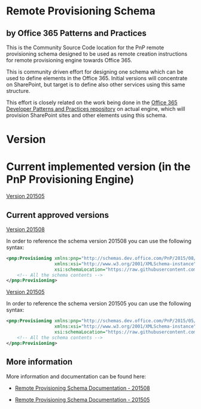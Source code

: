 # Remote Provisioning Schema
## by Office 365 Patterns and Practices
This is the Community Source Code location for the PnP remote provisioning schema designed to be used as remote 
creation instructions for remote provisioning engine towards Office 365. 

This is community driven effort for designing one schema which can be used to define elements in the Office 365. 
Initial versions will concentrate on SharePoint, but target is to define also other services using this same structure. 

This effort is closely related on the work being done in the 
[Office 365 Developer Patterns and Practices repository](https://github.com/OfficeDev/PnP) on actual engine, 
which will provision SharePoint sites and other elements using this schema. 

# Version

# Current implemented version (in the PnP Provisioning Engine) 

[Version 201505](OfficeDevPnP.ProvisioningSchema/ProvisioningSchema-2015-05.xsd)

## Current approved versions

[Version 201508](OfficeDevPnP.ProvisioningSchema/ProvisioningSchema-2015-08.xsd)

In order to reference the schema version 201508 you can use the following syntax:

```xml
<pnp:Provisioning xmlns:pnp="http://schemas.dev.office.com/PnP/2015/08/ProvisioningSchema"
                  xmlns:xsi="http://www.w3.org/2001/XMLSchema-instance"
                  xsi:schemaLocation="https://raw.githubusercontent.com/OfficeDev/PnP-Provisioning-Schema/master/OfficeDevPnP.ProvisioningSchema/ProvisioningSchema-2015-08.xsd">
	<!-- All the schema contents -->
</pnp:Provisioning>
```


[Version 201505](OfficeDevPnP.ProvisioningSchema/ProvisioningSchema-2015-05.xsd)

In order to reference the schema version 201505 you can use the following syntax:

```xml
<pnp:Provisioning xmlns:pnp="http://schemas.dev.office.com/PnP/2015/05/ProvisioningSchema"
                  xmlns:xsi="http://www.w3.org/2001/XMLSchema-instance"
                  xsi:schemaLocation="https://raw.githubusercontent.com/OfficeDev/PnP-Provisioning-Schema/master/OfficeDevPnP.ProvisioningSchema/ProvisioningSchema-2015-05.xsd">
	<!-- All the schema contents -->
</pnp:Provisioning>
```

## More information
More information and documentation can be found here:

* [Remote Provisioning Schema Documentation - 201508](ProvisioningSchema-2015-08.md)

* [Remote Provisioning Schema Documentation - 201505](ProvisioningSchema-2015-05.md)


